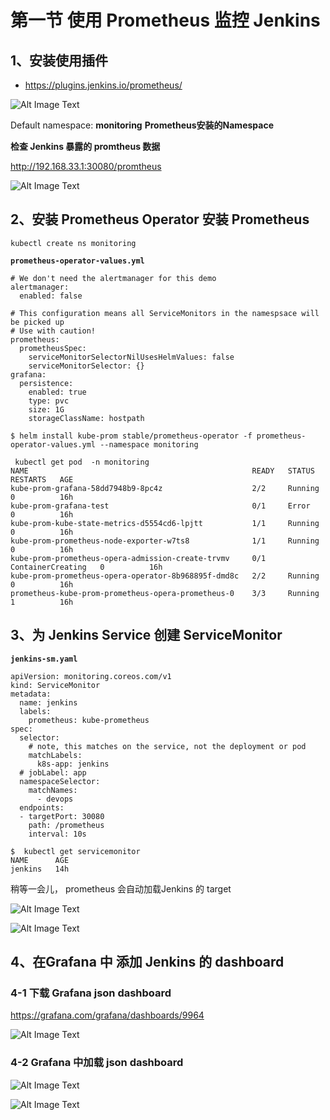 # **第一节 使用 Prometheus 监控 Jenkins**

## 1、安装使用插件

* https://plugins.jenkins.io/prometheus/

![Alt Image Text](../images/chp15_1_1.png "body image")

Default namespace: **monitoring** **Prometheus安装的Namespace**

**检查 Jenkins 暴露的 promtheus 数据**

http://192.168.33.1:30080/promtheus

![Alt Image Text](../images/chp15_1_2.png "body image")

## 2、安装 Prometheus Operator 安装 Prometheus

```
kubectl create ns monitoring
```

**`prometheus-operator-values.yml`**

```
# We don't need the alertmanager for this demo
alertmanager:
  enabled: false

# This configuration means all ServiceMonitors in the namespsace will be picked up
# Use with caution!
prometheus: 
  prometheusSpec:
    serviceMonitorSelectorNilUsesHelmValues: false
    serviceMonitorSelector: {}
grafana:
  persistence:
    enabled: true
    type: pvc
    size: 1G
    storageClassName: hostpath
```
 
```
$ helm install kube-prom stable/prometheus-operator -f prometheus-operator-values.yml --namespace monitoring

 kubectl get pod  -n monitoring 
NAME                                                  READY   STATUS              RESTARTS   AGE
kube-prom-grafana-58dd7948b9-8pc4z                    2/2     Running             0          16h
kube-prom-grafana-test                                0/1     Error               0          16h
kube-prom-kube-state-metrics-d5554cd6-lpjtt           1/1     Running             0          16h
kube-prom-prometheus-node-exporter-w7ts8              1/1     Running             0          16h
kube-prom-prometheus-opera-admission-create-trvmv     0/1     ContainerCreating   0          16h
kube-prom-prometheus-opera-operator-8b968895f-dmd8c   2/2     Running             0          16h
prometheus-kube-prom-prometheus-opera-prometheus-0    3/3     Running             1          16h
```

## 3、为 Jenkins Service 创建 ServiceMonitor

**`jenkins-sm.yaml`**

```
apiVersion: monitoring.coreos.com/v1
kind: ServiceMonitor
metadata:
  name: jenkins
  labels:
    prometheus: kube-prometheus
spec:
  selector:
    # note, this matches on the service, not the deployment or pod
    matchLabels:
      k8s-app: jenkins
  # jobLabel: app
  namespaceSelector:
    matchNames:
      - devops
  endpoints:
  - targetPort: 30080
    path: /prometheus
    interval: 10s
```
 
```
$  kubectl get servicemonitor 
NAME      AGE
jenkins   14h
```


稍等一会儿， prometheus 会自动加载Jenkins 的 target

![Alt Image Text](../images/chp15_1_3.png "body image")

![Alt Image Text](../images/chp15_1_4.png "body image")


## 4、在Grafana 中 添加 Jenkins 的 dashboard

### 4-1 下载 Grafana json dashboard

https://grafana.com/grafana/dashboards/9964

![Alt Image Text](../images/chp15_1_5.png "body image")

### 4-2 Grafana 中加载  json dashboard

![Alt Image Text](../images/chp15_1_6.png "body image")

![Alt Image Text](../images/chp15_1_7.png "body image")
